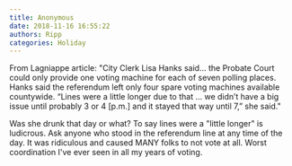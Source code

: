 ```yaml
---
title: Anonymous
date: 2018-11-16 16:55:22
authors: Ripp
categories: Holiday
---
```


 From Lagniappe article:  "City Clerk Lisa Hanks said... the Probate Court could only provide one voting machine for each of seven polling places. Hanks said the referendum left only four spare voting machines available countywide.  “Lines were a little longer due to that … we didn’t have a big issue until probably 3 or 4 [p.m.] and it stayed that way until 7,” she said."

Was she drunk that day or what?  To say lines were a "little longer" is ludicrous.  Ask anyone who stood in the referendum line at any time of the day.  It was ridiculous and caused MANY folks to not vote at all.  Worst coordination I've ever seen in all my years of voting.